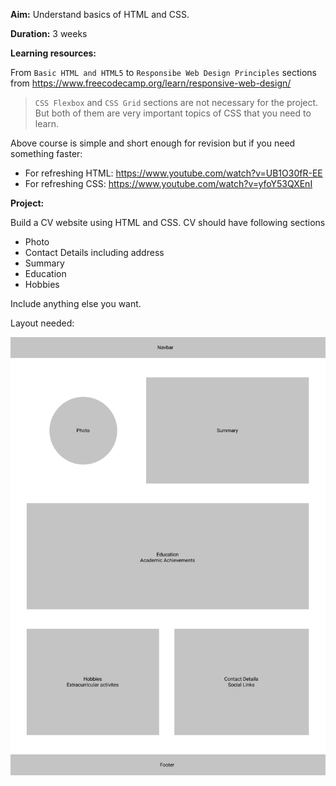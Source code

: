 **Aim:** Understand basics of HTML and CSS.

**Duration:** 3 weeks

**Learning resources:** 

From `Basic HTML and HTML5` to `Responsibe Web Design Principles` sections from https://www.freecodecamp.org/learn/responsive-web-design/

> `CSS Flexbox` and `CSS Grid` sections are not necessary for the project. But both of them are very important topics of CSS that you need to learn.

Above course is simple and short enough for revision but if you need something faster:
- For refreshing HTML: https://www.youtube.com/watch?v=UB1O30fR-EE
- For refreshing CSS: https://www.youtube.com/watch?v=yfoY53QXEnI

**Project:**

Build a CV website using HTML and CSS.
CV should have following sections
- Photo
- Contact Details including address
- Summary
- Education
- Hobbies
  
Include anything else you want.

Layout needed:

![Page Layout](Project1.png)